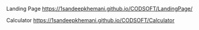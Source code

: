 Landing Page
https://1sandeepkhemani.github.io/CODSOFT/LandingPage/

Calculator
https://1sandeepkhemani.github.io/CODSOFT/Calculator
